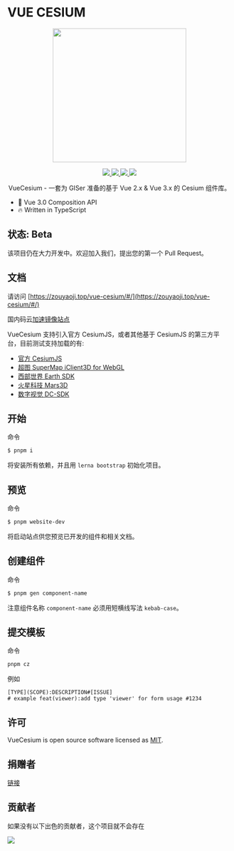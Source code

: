 <!--
 * @Author: zouyaoji@https://github.com/zouyaoji
 * @Date: 2021-04-29 16:12:05
 * @LastEditTime: 2021-12-01 15:16:40
 * @LastEditors: zouyaoji
 * @Description:
 * @FilePath: \vue-cesium@next\README.zh.md
-->

# VUE CESIUM

<p align="center">
  <img width="300px" src="https://zouyaoji.top/vue-cesium/favicon.png">
</p>

<p align="center">
  <a href="https://github.com/zouyaoji/vue-cesium/actions/workflows/publish-npm.yml" target="_blank">
    <img src="https://img.shields.io/github/workflow/status/zouyaoji/vue-cesium/Publish%20to%20NPM%20registry?style=plastic">
  </a>
  <a href="https://www.npmjs.com/package/vue-cesium" target="_blank">
    <img src="https://img.shields.io/npm/v/vue-cesium/next?style=plastic">
  </a>
  <a href="https://npmcharts.com/compare/vue-cesium?minimal=true" target="_blank">
    <img src="https://img.shields.io/npm/dm/vue-cesium?style=plastic">
  </a>
  <a href="https://github.com/zouyaoji/vue-cesium/blob/dev/LICENSE" target="_blank">
    <img src="https://img.shields.io/github/license/zouyaoji/vue-cesium?style=plastic">
  </a>
  <!-- <a href="https://coveralls.io/github/zouyaoji/vue-cesium?branch=dev" target="_blank">
    <img src="https://img.shields.io/coveralls/github/zouyaoji/vue-cesium?style=plastic">
  </a> -->
  <br>
</p>

<p align="center">VueCesium - 一套为 GISer 准备的基于 Vue 2.x & Vue 3.x 的 Cesium 组件库。</p>

- 💪 Vue 3.0 Composition API
- 🔥 Written in TypeScript

## 状态: Beta

该项目仍在大力开发中。欢迎加入我们，提出您的第一个 Pull Request。

## 文档

请访问 [https://zouyaoji.top/vue-cesium/#/](https://zouyaoji.top/vue-cesium/#/)

国内码云[加速镜像站点](https://zouyaoji.gitee.io/vue-cesium/)

VueCesium 支持引入官方 CesiumJS，或者其他基于 CesiumJS 的第三方平台，目前测试支持加载的有:

- [官方 CesiumJS](https://cesium.com/platform/cesiumjs/)
- [超图 SuperMap iClient3D for WebGL](http://support.supermap.com.cn:8090/webgl/web/index.html)
- [西部世界 Earth SDK](http://www.earthsdk.com/)
- [火星科技 Mars3D](http://mars3d.cn/)
- [数字视觉 DC-SDK](http://dc.dvgis.cn/#/index)

## 开始

命令

```bash
$ pnpm i
```

将安装所有依赖，并且用 `lerna bootstrap` 初始化项目。

## 预览

命令

```bash
$ pnpm website-dev
```

将启动站点供您预览已开发的组件和相关文档。

## 创建组件

命令

```bash
$ pnpm gen component-name
```

注意组件名称 `component-name` 必须用短横线写法 `kebab-case`。

## 提交模板

命令

```bash
pnpm cz
```

例如

```
[TYPE](SCOPE):DESCRIPTION#[ISSUE]
# example feat(viewer):add type 'viewer' for form usage #1234
```

## 许可

VueCesium is open source software licensed as
[MIT](https://github.com/zouyaoji/vue-cesium/blob/master/LICENSE).

## 捐赠者

[链接](https://zouyaoji.top/vue-cesium/#/zh-CN/donations)

## 贡献者

如果没有以下出色的贡献者，这个项目就不会存在

<a href="https://github.com/zouyaoji/vue-cesium/graphs/contributors">
  <img src="https://contrib.rocks/image?repo=zouyaoji/vue-cesium" />
</a>
